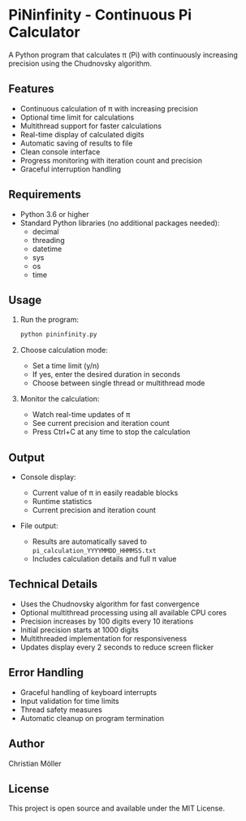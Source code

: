 # PiNinfinity - Continuous Pi Calculator

A Python program that calculates π (Pi) with continuously increasing precision using the Chudnovsky algorithm.

## Features

- Continuous calculation of π with increasing precision
- Optional time limit for calculations
- Multithread support for faster calculations
- Real-time display of calculated digits
- Automatic saving of results to file
- Clean console interface
- Progress monitoring with iteration count and precision
- Graceful interruption handling

## Requirements

- Python 3.6 or higher
- Standard Python libraries (no additional packages needed):
  - decimal
  - threading
  - datetime
  - sys
  - os
  - time

## Usage

1. Run the program:
   ```bash
   python pininfinity.py
   ```

2. Choose calculation mode:
   - Set a time limit (y/n)
   - If yes, enter the desired duration in seconds
   - Choose between single thread or multithread mode

3. Monitor the calculation:
   - Watch real-time updates of π
   - See current precision and iteration count
   - Press Ctrl+C at any time to stop the calculation

## Output

- Console display:
  - Current value of π in easily readable blocks
  - Runtime statistics
  - Current precision and iteration count

- File output:
  - Results are automatically saved to `pi_calculation_YYYYMMDD_HHMMSS.txt`
  - Includes calculation details and full π value

## Technical Details

- Uses the Chudnovsky algorithm for fast convergence
- Optional multithread processing using all available CPU cores
- Precision increases by 100 digits every 10 iterations
- Initial precision starts at 1000 digits
- Multithreaded implementation for responsiveness
- Updates display every 2 seconds to reduce screen flicker

## Error Handling

- Graceful handling of keyboard interrupts
- Input validation for time limits
- Thread safety measures
- Automatic cleanup on program termination

## Author

Christian Möller

## License

This project is open source and available under the MIT License.
